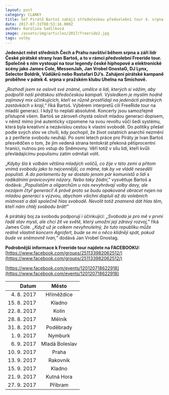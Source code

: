 ```yaml
---
layout: post
category: CLANKY
title: Šéf Pirátů Bartoš zahájí středočeskou předvolební tour 4. srpna
date: 2017-07-31T08:53:16.000Z
author: Karolina Sadílková
image: /assets/img/articles/2017/freeride2.jpg
tags: volby 
---
```


**Jedenáct měst středních Čech a Prahu navštíví během srpna a září lídr České pirátské strany Ivan Bartoš, a to v rámci předvolební Freeride tour. Společně s ním vystoupí na tour legendy české hiphopové a elektronické scény jako James Cole, MessenJah, Jan Vrobel GnostaG, DJ Lynx, Selector Boldrik, Vůdůkrů nebo Rastafari DJ’s. Zahájení pirátské kampaně proběhne v pátek 4. srpna v pražském klubu Uhelna na Smíchově.**

„*Rozhodl jsem se oslovit své známé, umělce a lidi, kterých si vážím, aby podpořili naši pirátskou středočeskou kampaň. Výsledkem je myslím hodně zajímavý mix účinkujících, kteří se různě prostřídají na jedenácti pirátských zastávkách v kraji*,“ říká Bartoš. Výběrem interpretů cílí FreeRide tour na mladší generaci. I když to neplatí absolutně. Koncerty jsou samozřejmě přístupné všem. Bartoš se zároveň chystá oslovit mladou generaci dopisem, v němž mimo jiné autenticky vzpomene na svou revoltu vůči šedi systému, která byla kreativní a nezávislou cestou k vlastní svobodě. Do politiky přešel podle svých slov ve chvíli, kdy pochopil, že život ostatních anarchií nezmění a z periferie svobodu neuhájí. Po osmi letech práce pro Piráty je Ivan Bartoš přesvědčen o tom, že jím vedená strana tentokrát překoná pětiprocentní hranici, nutnou pro vstup do Sněmovny. Věří totiž v sílu lidí, kteří kvůli převládajícímu populismu zatím odmítali volit.

„*Kdyby šla k volbám většina mladých voličů, co žije v této zemi a přitom vnímá svobodu jako to nejcennější, co máme, tak by ve vládě neseděli populisti. A do parlamentu by se dostalo jenom pár komunistů a lidí s radikálními pravicovými názory. Nebo taky žádní*,” vysvětluje Bartoš a dodává: „*Populistům a oligarchům u nás nevyhrávají volby davy, ale nezájem čtyř generací! A právě proto se budu opakovaně obracet nejen na mladou generaci s výzvou, abychom všichni dopluli až do volebních místností a dali společně hlas svobodě. Nevolit totiž znamená dát hlas těm, kteří nám chtěj svobodu brát!”*

A pirátský boj za svobodu podporují i účinkující: *„Svoboda je pro mě v první řadě stav mysli, ale chci žít ve světě, který umožní její zdravý rozvoj,”* říká James Cole. *„Když už je celkem nevyhnutelný, že tuto republiku může reálně vlastnit koncern Agrofert, bude se mi o něco klidněji spát, pokud bude ve sněmovně Ivan,”* dodává Jan Vrobel Gnostag.

**Podrobnější informace k Freeride tour najdete na FACEBOOKU:**
[https://www.facebook.com/groups/251133982062512/](https://www.facebook.com/groups/251133982062512/)

[https://www.facebook.com/events/120120718622918](https://www.facebook.com/events/120120718622918)

| **Datum**   | **Město** |
|------------:|:---------:|
|  4. 8. 2017 | Hříměždice |
| 15. 8. 2017 | Kladno |
| 22. 8. 2017 | Kolín |
| 28. 8. 2017 | Mělník |
| 31. 8. 2017 | Poděbrady |
|  1. 9. 2017 | Nymburk |
|  6. 9. 2017 | Mladá Boleslav |
| 10. 9. 2017 | Praha |
| 13. 9. 2017 | Rakovník |
| 15. 9. 2017 | Kladno |
| 21. 9. 2017 | Kutná Hora |
| 27. 9. 2017 | Příbram |


